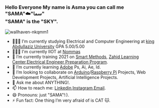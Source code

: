 ### Hello Everyone My name is Asma you can call me "SAMA"☁️"سما"  </br> "SAMA" is the "SKY". 





![wallhaven-nkqmm1](https://user-images.githubusercontent.com/66702376/123940548-f6e38500-d9a1-11eb-994d-814122b3ed5f.jpg)

<!--
**AsmaAbdullah1998/AsmaAbdullah1998** is a ✨ _special_ ✨ repository because its `README.md` (this file) appears on your GitHub profile.

Here are some ideas to get you started:

- 🔭 I’m currently working on ...
- 🌱 I’m currently learning ...
- 👯 I’m looking to collaborate on ...
- 🤔 I’m looking for help with ...
- 💬 Ask me about ...
- 📫 How to reach me: ...
- 😄 Pronouns: ...
- ⚡ Fun fact: ...
-->



- 👩🏻‍💻 I’m currently studying Electrical and Computer Engineering at [king Abdullaziz University](https://www.kau.edu.sa/Home.aspx) GPA 5.00/5.00
- 👷🏻‍♀️ I'm currently IIOT at [Nommas](https://nommas.com/)
- 🔭 I’m currently training 2021 on [Smart Methods](https://www.s-m.com.sa), [Zahid Learning Center](https://www.zahid.com/zahid-learning-center-zlc-certified-as-a-caterpillar-five-star-contamination-control-facility/),[Electrical Engineer Preparation Program](https://twitter.com/eepprogram?lang=en).
- 🌱 I’m currently learning [Adobe](https://www.adobe.com) Ps, Ai, Ae, Id. 
- 👯 I’m looking to collaborate on [Arduino](https://www.arduino.cc)/[Raspberry Pi](https://www.raspberrypi.org) Projects, Web Development Projects, Artificial Intelligence Projects. 
- 💬 Ask me about ANYTHING!. 
- 📫 How to reach me: [Linkedin](https://www.linkedin.com/in/asma-265484149?lipi=urn%3Ali%3Apage%3Ad_flagship3_profile_view_base_contact_details%3B3wNlfNIbSKCZQCcvNIXShQ%3D%3D),[Instagram](https://www.instagram.com/samaabdullah98/),[Email](mailto:asma-sarouji@hotmail.com).
- 😄 Pronouns: just "SAMA"!:).
- ⚡ Fun fact: One thing I’m very afraid of is CAT 🐱.

